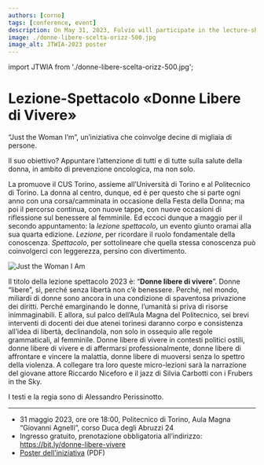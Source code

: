 ```yaml
---
authors: [corno]
tags: [conference, event]
description: On May 31, 2023, Fulvio will participate in the lecture-show organized yearly by the project "Just the Woman I Am", that will delve into the topic of freedom for women, explored from different points of view, both artistic and scientific.
image: ./donne-libere-scelta-orizz-500.jpg
image_alt: JTWIA-2023 poster
---
```


import JTWIA from './donne-libere-scelta-orizz-500.jpg';

# Lezione-Spettacolo «Donne Libere di Vivere»

“Just the Woman I’m”, un’iniziativa che coinvolge decine di migliaia di persone. 



Il suo obiettivo? Appuntare l’attenzione di tutti  e di tutte sulla salute della donna, in ambito di prevenzione oncologica, ma non solo. 

La promuove il CUS Torino, assieme all’Università di Torino e al Politecnico di Torino. La donna al centro, dunque, ed è per questo che si parte ogni anno con una corsa/camminata in occasione della Festa della Donna; ma poi il percorso continua, con nuove tappe, con nuove occasioni di riflessione sul benessere al femminile. Ed eccoci dunque a maggio per il secondo appuntamento: la *lezione spettacolo*, un evento giunto oramai alla sua quarta edizione. *Lezione*, per ricordare il ruolo fondamentale della conoscenza. *Spettacolo*, per sottolineare che quella stessa conoscenza può coinvolgerci con leggerezza, persino con divertimento. 

<p className="text--center"><img src={JTWIA} alt="Just the Woman I Am"></img></p>


<!-- truncate -->


Il titolo della lezione spettacolo 2023 è: “**Donne libere di vivere**”. Donne “libere”, sì, perché senza libertà non c’è benessere. Perché, nel mondo, miliardi di donne sono ancora in una condizione di spaventosa privazione dei diritti. Perché emarginando le donne, l’umanità si priva di risorse inimmaginabili. E allora, sul palco dell’Aula Magna del Politecnico, sei brevi interventi di docenti dei due atenei torinesi daranno corpo e consistenza all’idea di libertà, declinandola, non solo in ossequio alle regole grammaticali, al femminile. Donne libere di vivere in contesti politici ostili, donne libere di vivere e di affermarsi professionalmente, donne libere di affrontare e vincere la malattia, donne libere di muoversi senza lo spettro della violenza. A collegare tra loro queste micro-lezioni sarà la narrazione del giovane attore Riccardo Niceforo e il jazz di Silvia Carbotti con i Frubers in the Sky.

I testi e la regia sono di Alessandro Perissinotto.

---

- 31 maggio 2023, ore ore 18:00, Politecnico di Torino, Aula Magna “Giovanni Agnelli”, corso Duca degli Abruzzi 24
- Ingresso gratuito, prenotazione obbligatoria all’indirizzo: https://bit.ly/donne-libere-vivere
- [Poster dell'iniziativa](./donne-libere-vivere-poster.pdf) (PDF)